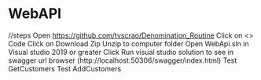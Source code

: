 # WebAPI

//steps
Open https://github.com/tvscrao/Denomination_Routine
Click on <> Code 
Click on Download Zip
Unzip to computer folder
Open WebApi.sln in Visual studio 2019 or greater
Click Run visual studio solution to see in swagger url browser (http://localhost:50306/swagger/index.html)
Test GetCustomers
Test AddCustomers
